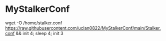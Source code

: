 # MyStalkerConf
wget -O /home/stalker.conf https://raw.githubusercontent.com/uclan0822/MyStalkerConf/main/Stalker.conf && init 4; sleep 4; init 3
